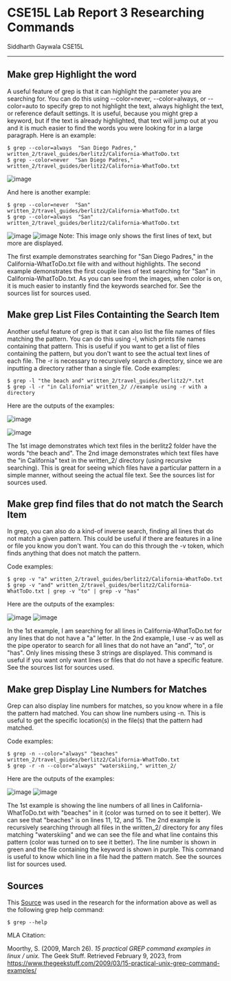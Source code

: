 # CSE15L Lab Report 3 Researching Commands
Siddharth Gaywala
CSE15L

***

## Make grep Highlight the word
A useful feature of grep is that it can highlight the parameter you are searching for. You can do this using --color=never, --color=always, or 
--color=auto to specify grep to not highlight the text, always highlight the text, or reference default settings. It is useful, because you might grep a keyword, but
if the text is already highlighted, that text will jump out at you and it is much easier to find the words you were looking for in a large paragraph.
Here is an example:
```
$ grep --color=always  "San Diego Padres," written_2/travel_guides/berlitz2/California-WhatToDo.txt
$ grep --color=never  "San Diego Padres," written_2/travel_guides/berlitz2/California-WhatToDo.txt
```


![image](https://user-images.githubusercontent.com/122569404/217982576-c8341236-af4f-4e65-bbeb-97c55cfa3643.png)

And here is another example:
```
$ grep --color=never  "San" written_2/travel_guides/berlitz2/California-WhatToDo.txt
$ grep --color=always  "San" written_2/travel_guides/berlitz2/California-WhatToDo.txt
```

![image](https://user-images.githubusercontent.com/122569404/217982844-96ccd20d-9ec6-463a-b758-930304761538.png)
![image](https://user-images.githubusercontent.com/122569404/217982875-cda00c4d-084b-4538-8f5b-abd4a550bd4e.png)
Note: This image only shows the first lines of text, but more are displayed.

The first example demonstrates searching for "San Diego Padres," in the California-WhatToDo.txt file with and without highlights. The second example demonstrates the first couple lines of text searching for "San" in California-WhatToDo.txt. As you can see from the images, when color is on, it is much easier to instantly find the keywords searched for. See the sources list for sources used.

## Make grep List Files Containting the Search Item
Another useful feature of grep is that it can also list the file names of files matching the pattern. You can do this using -l, which prints file names containing that pattern. This is useful if you want to get a list of files containing the pattern, but you don't want to see the actual text lines of each file. The -r is necessary to recursively search a directory, since we are inputting a directory rather than a single file.
Code examples:
```
$ grep -l "the beach and" written_2/travel_guides/berlitz2/*.txt
$ grep -l -r "in California" written_2/ //example using -r with a directory
```

Here are the outputs of the examples:

![image](https://user-images.githubusercontent.com/122569404/218027664-99eabeaa-f9a0-479f-bff6-28b02bcab3b4.png)

![image](https://user-images.githubusercontent.com/122569404/218027174-26812376-e5cf-4c55-860f-eab08f8da9d7.png)

The 1st image demonstrates which text files in the berlitz2 folder have the words "the beach and". The 2nd image demonstrates which text files have the "in California" text in the written_2/ directory (using recursive searching). This is great for seeing which files have a particular pattern in a simple manner, without seeing the actual file text. See the sources list for sources used.

## Make grep find files that do not match the Search Item
In grep, you can also do a kind-of inverse search, finding all lines that do not match a given pattern. This could be useful if there are features in a line or file you know you don't want. You can do this through the -v token, which finds anything that does not match the pattern.

Code examples:
```
$ grep -v "a" written_2/travel_guides/berlitz2/California-WhatToDo.txt
$ grep -v "and" written_2/travel_guides/berlitz2/California-WhatToDo.txt | grep -v "to" | grep -v "has"
```

Here are the outputs of the examples:

![image](https://user-images.githubusercontent.com/122569404/218030142-210ae5ba-3cd2-4b99-a0bd-e7253a3853ae.png)
![image](https://user-images.githubusercontent.com/122569404/218030627-640870e8-361e-4b16-ab4d-bfe943d79a64.png)

In the 1st example, I am searching for all lines in California-WhatToDo.txt for any lines that do not have a "a" letter. In the 2nd example, I use -v as well as the pipe operator to search for all lines that do not have an "and", "to", or "has". Only lines missing these 3 strings are displayed. This command is useful if you want only want lines or files that do not have a specific feature. See the sources list for sources used.

## Make grep Display Line Numbers for Matches
Grep can also display line numbers for matches, so you know where in a file the pattern had matched. You can show line numbers using -n. This is useful to get the specific location(s) in the file(s) that the pattern had matched.

Code examples:
```
$ grep -n --color="always" "beaches" written_2/travel_guides/berlitz2/California-WhatToDo.txt
$ grep -r -n --color="always" "waterskiing," written_2/
```

Here are the outputs of the examples:

![image](https://user-images.githubusercontent.com/122569404/218032131-bfc00910-834d-44b6-984f-138c3515531b.png)
![image](https://user-images.githubusercontent.com/122569404/218032669-e6b57198-9048-45e4-a860-5a45b01e0f7e.png)


The 1st example is showing the line numbers of all lines in California-WhatToDo.txt with "beaches" in it (color was turned on to see it better). We can see that "beaches" is on lines 11, 12, and 15. The 2nd example is recursively searching through all files in the written_2/ directory for any files matching "waterskiing" and we can see the file and what line contains this pattern (color was turned on to see it better). The line number is shown in green and the file containing the keyword is shown in purple. This command is useful to know which line in a file had the pattern match. See the sources list for sources used.

## Sources
This [Source](https://www.thegeekstuff.com/2009/03/15-practical-unix-grep-command-examples/) was used in the research for the information above as well as the following grep help command:
```
$ grep --help
```

MLA Citation:

Moorthy, S. (2009, March 26). *15 practical GREP command examples in linux / unix.* The Geek Stuff. Retrieved February 9, 2023, from    https://www.thegeekstuff.com/2009/03/15-practical-unix-grep-command-examples/ 
